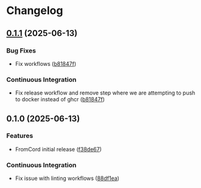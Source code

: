 # Changelog

## [0.1.1](https://github.com/Evanlab02/fromcord/compare/v0.1.0...v0.1.1) (2025-06-13)


### Bug Fixes

* Fix workflows ([b81847f](https://github.com/Evanlab02/fromcord/commit/b81847f8d8701cb0b84cffdd7e977969350470bf))


### Continuous Integration

* Fix release workflow and remove step where we are attempting to push to docker instead of ghcr ([b81847f](https://github.com/Evanlab02/fromcord/commit/b81847f8d8701cb0b84cffdd7e977969350470bf))

## 0.1.0 (2025-06-13)


### Features

* FromCord initial release ([f38de67](https://github.com/Evanlab02/fromcord/commit/f38de6713144717214bddf5ee161a2ad754c029b))


### Continuous Integration

* Fix issue with linting workflows ([88df1ea](https://github.com/Evanlab02/fromcord/commit/88df1ea24c5effe00307b9ed27a8c74f8f3b022a))
